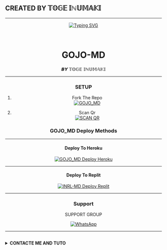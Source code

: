 ## CREATED BY 𝕋𝕆𝔾𝔼 𝕀ℕ𝕌𝕄𝔸𝕂𝕀

***

<div align="center">
<a href="https://git.io/typing-svg"><img src="https://i.imgur.com/P7guXg2.jpg" alt="Typing SVG" /></a>
  </p>
  <br>
</p>
<h1 align="center"> GOJO-MD 
</h1>
<p align="center">  𝘽𝙔 𝕋𝕆𝔾𝔼 𝕀ℕ𝕌𝕄𝔸𝕂𝕀 

----

### SETUP

1. Fork The Repo
    <br>
<a href="https://github.com/Toge123456/GOJO_MD/tree/main/fork"><img title="GOJO_MD" src="https://img.shields.io/badge/FORK INRL-MD-h?color=black&style=for-the-badge&logo=stackshare"></a>

2. Scan Qr
    <br>
<a href="https://replit.com/@Itxxwasi/WASI-TECH-BOT"><img title="SCAN QR" src="https://img.shields.io/badge/SCAN QR CODE-h?color=black&style=for-the-badge&logo=msi"></a>



### GOJO_MD  Deploy Methods

-------

#### Deploy To Heroku 

<a href="https://heroku.com/deploy?template=https://github.com/Toge123456/GOJO_MD/tree/main"><img title="GOJO_MD Deploy Heroku" src="https://img.shields.io/badge/DEPLOY HEROKU-h?color=black&style=for-the-badge&logo=heroku"></a>


---
#### Deploy To Replit

<a href="https://repl.it/github/DENZO-UCHIWA/BLAST-MD"><img title="INRL-MD Deploy Replit" src="https://img.shields.io/badge/DEPLOY REPLIT-h?color=black&style=for-the-badge&logo=Replit"></a>

---
 

 ### Support

SUPPORT GROUP

<a href="https://chat.whatsapp.com/Lk3Hn9QqbGJKYSlZMVpNp5"><img alt="WhatsApp" src="https://camo.githubusercontent.com/2157131829ac512183ee8f8b6c6f803688a4cc66a2e686602844e80478401a7c/68747470733a2f2f696d672e736869656c64732e696f2f62616467652f4a6f696e2047726f75702d3235443336363f7374796c653d666f722d7468652d6261646765266c6f676f3d7768617473617070266c6f676f436f6c6f723d7768697465"/></a>


---

</div>

## <!-- CONTACTE ME -->
<b><details><summary>CONTACTE ME AND TUTO </summary></b>


 ## *TUTORIAL VIDEO HERE⬇️⬇️⬇️*

<a align="left">
  <a href="https://youtube.com/@kenzo3146?si=baG-wR2A--MhhK57">
    <img alt=Support height="100" src="https://i.imgur.com/PT9ZVEf.jpg"> 
  </p>
    
 ## ```𝘊𝘰𝘯𝘵𝘢𝘤𝘵 𝘔𝘦```
   <a href="https://wa.me/message/NXEZ4YCTL3VMN1">
    <img src="https://www.svgrepo.com/show/122874/whatsapp.svg" align="centre" width="100" />
    
</p>
  



## Please brother🤧🥺🥺🥺 cofre me.!🌟

&nbsp;&nbsp;&nbsp;&nbsp;&nbsp;&nbsp;&nbsp;<a href="https://www.buymeacoffee.com/tresorngal2">
  <img src="https://i.ibb.co/KNnhcvX/bmc-button.png" alt="Buy Me Coffee please" height="40" width="150" style="margin-left: 60px;">
</a>

---
